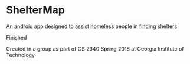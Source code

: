 # ShelterMap
An android app designed to assist homeless people in finding shelters

Finished

Created in a group as part of CS 2340 Spring 2018 at Georgia Institute of Technology
